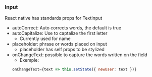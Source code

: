 ### Input
React native has standards props for TextInput
- autoCorrect: Auto corrects words, the default is true
- autoCapitalize: Use to captalize the first letter
  - Currently used for name
- placeholder: phrase or words placed on input
  - placeholder has self props to be stylized
- onChangeText: possible to capture the words written on the field
  - Exemple: 
  ```js
  onChangeText={text => this.setState({ newUser: text })}
  ```
